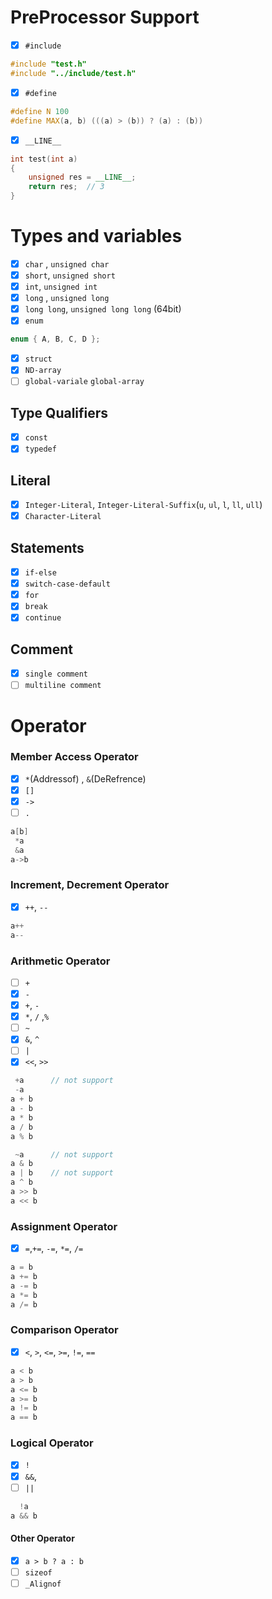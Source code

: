 # PreProcessor Support
- [x] `#include`
```c++
#include "test.h"
#include "../include/test.h"
```
- [x] `#define` 
```c++
#define N 100
#define MAX(a, b) (((a) > (b)) ? (a) : (b))
```
- [x] `__LINE__`
```c++
int test(int a)
{
	unsigned res = __LINE__; 
	return res;  // 3
}
```

# Types and variables
+ [x] `char` , `unsigned char`
+ [x] `short`, `unsigned short`
+ [x] `int`, `unsigned int`
+ [x] `long` , `unsigned long`
+ [x] `long long`,  `unsigned long long` (64bit)
+ [x] `enum`
```c++
enum { A, B, C, D };
```
- [x] `struct`
- [x] `ND-array`
- [ ] `global-variale` `global-array`

## Type Qualifiers
- [x] `const`
- [x] `typedef`

## Literal
- [x] `Integer-Literal`, `Integer-Literal-Suffix`(`u`, `ul`, `l`, `ll`, `ull`)
- [x] `Character-Literal`

## Statements
- [x] `if-else`
- [x] `switch-case-default`
- [x] `for`
- [x] `break`
- [x] `continue`

## Comment
- [x] `single comment`
- [ ] `multiline comment`

# Operator

### Member Access Operator
- [x] `*`(Addressof) , `&`(DeRefrence)
- [x] `[]`
- [x] `->`
- [ ] `.`

```cpp
a[b]
 *a
 &a
a->b
```

### Increment, Decrement Operator
- [x] `++`, `--`
```cpp
a++
a--
```

### Arithmetic Operator
- [ ] `+`
- [x] `-`
- [x] `+`, `-` 
- [x] `*`, `/` ,`%`
- [ ] `~`
- [x] `&`, `^`
- [ ] `|`
- [x] `<<`, `>>`
```c++
 +a      // not support
 -a
a + b 
a - b
a * b
a / b
a % b

 ~a      // not support
a & b
a | b    // not support
a ^ b
a >> b
a << b
```

### Assignment Operator
- [x] `=`,`+=`, `-=`, `*=`, `/=`
```c++
a = b
a += b
a -= b
a *= b
a /= b
```

### Comparison Operator
- [x] `<`, `>`, `<=`, `>=`, `!=`, `==`
```cpp
a < b
a > b
a <= b
a >= b
a != b
a == b
```


### Logical Operator
- [x] ``!``
- [x] `&&`, 
- [ ] `||`
```cpp
  !a
a && b
```

#### Other Operator
- [x] `a > b ? a : b`
- [ ] `sizeof`
- [ ] `_Alignof`